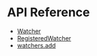 # API Reference

* [Watcher](./watcher.md)
* [RegisteredWatcher](./registered-watcher.md)
* [watchers.add](./watchers.add.md)
